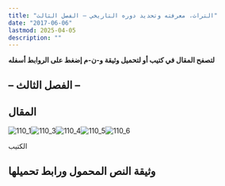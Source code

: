 ```yaml
---
title: "التراث، معرفته وتحديد دوره التاريخي – الفصل الثالث"
date: "2017-06-06"
lastmod: 2025-04-05
description: ""
---
```

**لتصفح المقال في كتيب أو لتحميل وثيقة و-ن-م إضغط على الروابط أسفله**

## **– الفصل الثالث –**

## المقال

![110_1](https://abouyaarebmarzouki.wordpress.com/wp-content/uploads/2017/06/110_15.png?w=648)![110_3](https://abouyaarebmarzouki.wordpress.com/wp-content/uploads/2017/06/110_35.png?w=648)![110_4](https://abouyaarebmarzouki.wordpress.com/wp-content/uploads/2017/06/110_45.png?w=648)![110_5](https://abouyaarebmarzouki.wordpress.com/wp-content/uploads/2017/06/110_55.png?w=648)![110_6](https://abouyaarebmarzouki.wordpress.com/wp-content/uploads/2017/06/110_64.png?w=648)

الكتيب

## وثيقة النص المحمول ورابط تحميلها

###
